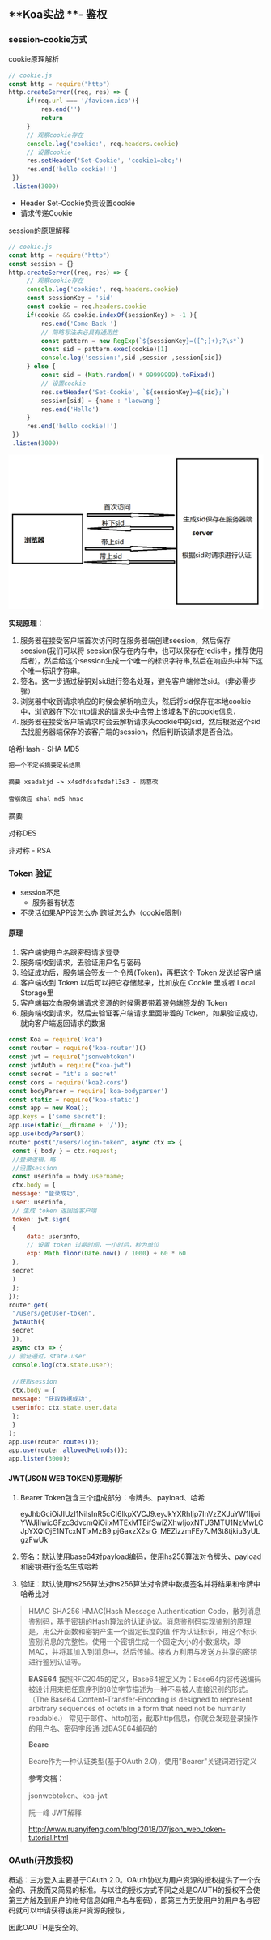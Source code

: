 ## **Koa实战 **- **鉴权**

### **session-cookie**方式

cookie原理解析

```js
// cookie.js
const http = require("http")
http.createServer((req, res) => {
     if(req.url === '/favicon.ico'){
         res.end('')
         return
     }
     // 观察cookie存在
     console.log('cookie:', req.headers.cookie)
     // 设置cookie
     res.setHeader('Set-Cookie', 'cookie1=abc;')
     res.end('hello cookie!!')
 })
 .listen(3000)
```

- Header Set-Cookie负责设置cookie 
- 请求传递Cookie

session的原理解释

```js
// cookie.js
const http = require("http")
const session = {}
http.createServer((req, res) => {
     // 观察cookie存在
     console.log('cookie:', req.headers.cookie)
     const sessionKey = 'sid'
     const cookie = req.headers.cookie
     if(cookie && cookie.indexOf(sessionKey) > -1 ){
         res.end('Come Back ')
         // 简略写法未必具有通⽤性
         const pattern = new RegExp(`${sessionKey}=([^;]+);?\s*`)
         const sid = pattern.exec(cookie)[1]
         console.log('session:',sid ,session ,session[sid])
     } else {
         const sid = (Math.random() * 99999999).toFixed()
         // 设置cookie
         res.setHeader('Set-Cookie', `${sessionKey}=${sid};`)
         session[sid] = {name : 'laowang'}
         res.end('Hello')
     }
     res.end('hello cookie!!')
 })
 .listen(3000)
```

<img src="../.vuepress/public/assets/img/node/session.png" alt="1604728604168" style="zoom:80%;" />

**实现原理**： 

1. 服务器在接受客户端⾸次访问时在服务器端创建seesion，然后保存seesion(我们可以将 seesion保存在内存中，也可以保存在redis中，推荐使用后者)，然后给这个session⽣成⼀个唯⼀的标识字符串,然后在响应头中种下这个唯⼀标识字符串。 
2. 签名。这⼀步通过秘钥对sid进⾏签名处理，避免客户端修改sid。（⾮必需步骤） 
3. 浏览器中收到请求响应的时候会解析响应头，然后将sid保存在本地cookie中，浏览器在下次http请求的请求头中会带上该域名下的cookie信息， 
4. 服务器在接受客户端请求时会去解析请求头cookie中的sid，然后根据这个sid去找服务器端保存的该客户端的session，然后判断该请求是否合法。

哈希Hash - SHA MD5 

```reStructuredText
把⼀个不定⻓摘要定⻓结果 

摘要 xsadakjd -> x4sdfdsafsdafl3s3 - 防篡改 

雪崩效应 shal md5 hmac
```

摘要 

对称DES

非对称 - RSA

### **Token** **验证**

- session不足
  - 服务器有状态 
- 不灵活如果APP该怎么办 跨域怎么办（cookie限制）

#### 原理

1.  客户端使用户名跟密码请求登录 
2.  服务端收到请求，去验证用户名与密码 
3.  验证成功后，服务端会签发⼀个令牌(Token)，再把这个 Token 发送给客户端 
4.  客户端收到 Token 以后可以把它存储起来，⽐如放在 Cookie 里或者 Local Storage里 
5.  客户端每次向服务端请求资源的时候需要带着服务端签发的 Token  
6.  服务端收到请求，然后去验证客户端请求里面带着的 Token，如果验证成功，就向客户端返回请求的数据

```js
const Koa = require('koa')
const router = require('koa-router')()
const jwt = require("jsonwebtoken")
const jwtAuth = require("koa-jwt")
const secret = "it's a secret"
const cors = require('koa2-cors')
const bodyParser = require('koa-bodyparser')
const static = require('koa-static')
const app = new Koa();
app.keys = ['some secret'];
app.use(static(__dirname + '/'));
app.use(bodyParser())
router.post("/users/login-token", async ctx => {
 const { body } = ctx.request;
 //登录逻辑，略
 //设置session
 const userinfo = body.username;
 ctx.body = {
 message: "登录成功",
 user: userinfo,
 // ⽣成 token 返回给客户端
 token: jwt.sign(
 {
     data: userinfo,
     // 设置 token 过期时间，⼀⼩时后，秒为单位
     exp: Math.floor(Date.now() / 1000) + 60 * 60
 },
 secret
 )
 };
});
router.get(
 "/users/getUser-token",
 jwtAuth({
 secret
 }),
 async ctx => {
// 验证通过，state.user
 console.log(ctx.state.user);
 
 //获取session
 ctx.body = {
 message: "获取数据成功",
 userinfo: ctx.state.user.data
 };
 }
);
app.use(router.routes());
app.use(router.allowedMethods());
app.listen(3000);
```



#### JWT(JSON WEB TOKEN)原理解析

1. Bearer Token包含三个组成部分：令牌头、payload、哈希 

   eyJhbGciOiJIUzI1NiIsInR5cCI6IkpXVCJ9.eyJkYXRhIjp7InVzZXJuYW1lIjoiYWJjIiwicGFzc3dvcmQiOiIxMTExMTEifSwiZXhwIjoxNTU3MTU1NzMwLCJpYXQiOjE1NTcxNTIxMzB9.pjGaxzX2srG_MEZizzmFEy7JM3t8tjkiu3yULgzFwUk 

2. 签名：默认使⽤base64对payload编码，使⽤hs256算法对令牌头、payload和密钥进⾏签名⽣成哈希 

3. 验证：默认使⽤hs256算法对hs256算法对令牌中数据签名并将结果和令牌中哈希⽐对

> HMAC SHA256 HMAC(Hash Message Authentication Code，散列消息鉴别码，基于密钥的Hash算法的认证协议。消息鉴别码实现鉴别的原理是，⽤公开函数和密钥产⽣⼀个固定⻓度的值 作为认证标识，⽤这个标识鉴别消息的完整性。使⽤⼀个密钥⽣成⼀个固定⼤⼩的⼩数据块，即MAC，并将其加⼊到消息中，然后传输。接收⽅利⽤与发送⽅共享的密钥进⾏鉴别认证等。 
>
> **BASE64** 按照RFC2045的定义，Base64被定义为：Base64内容传送编码被设计⽤来把任意序列的8位字节描述为⼀种不易被⼈直接识别的形式。（The Base64 Content-Transfer-Encoding is designed to represent arbitrary sequences of octets in a form that need not be humanly readable.） 常⻅于邮件、http加密，截取http信息，你就会发现登录操作的⽤户名、密码字段通 过BASE64编码的 
>
> **Beare** 
>
> Beare作为⼀种认证类型(基于OAuth 2.0)，使⽤"Bearer"关键词进⾏定义 
>
> **参考文档：** 
>
> jsonwebtoken、koa-jwt 
>
> 阮⼀峰 JWT解释 
>
> http://www.ruanyifeng.com/blog/2018/07/json_web_token-tutorial.html

### OAuth(开放授权)

概述：三⽅登⼊主要基于OAuth 2.0。OAuth协议为⽤户资源的授权提供了⼀个安全的、开放⽽⼜简易的标准。与以往的授权⽅式不同之处是OAUTH的授权不会使第三⽅触及到⽤户的帐号信息如⽤户名与密码），即第三⽅⽆使⽤户的⽤户名与密码就可以申请获得该⽤户资源的授权， 

因此OAUTH是安全的。